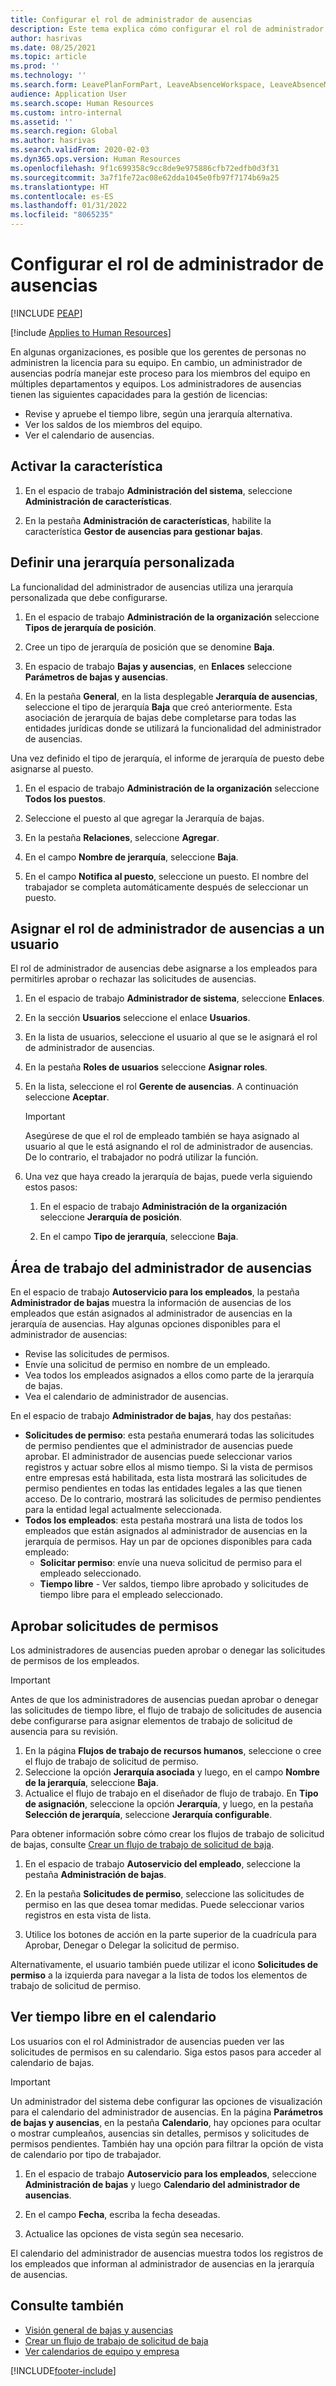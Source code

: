 ```yaml
---
title: Configurar el rol de administrador de ausencias
description: Este tema explica cómo configurar el rol de administrador de ausencias para la gestión de las vacaciones de los empleados.
author: hasrivas
ms.date: 08/25/2021
ms.topic: article
ms.prod: ''
ms.technology: ''
ms.search.form: LeavePlanFormPart, LeaveAbsenceWorkspace, LeaveAbsenceManager
audience: Application User
ms.search.scope: Human Resources
ms.custom: intro-internal
ms.assetid: ''
ms.search.region: Global
ms.author: hasrivas
ms.search.validFrom: 2020-02-03
ms.dyn365.ops.version: Human Resources
ms.openlocfilehash: 9f1c699358c9cc8de9e975886cfb72edfb0d3f31
ms.sourcegitcommit: 3a7f1fe72ac08e62dda1045e0fb97f7174b69a25
ms.translationtype: HT
ms.contentlocale: es-ES
ms.lasthandoff: 01/31/2022
ms.locfileid: "8065235"
---
```

# <a name="configure-the-absence-manager-role"></a>Configurar el rol de administrador de ausencias


[!INCLUDE [PEAP](../includes/peap-2.md)]

[!include [Applies to Human Resources](../includes/applies-to-hr.md)]

En algunas organizaciones, es posible que los gerentes de personas no administren la licencia para su equipo. En cambio, un administrador de ausencias podría manejar este proceso para los miembros del equipo en múltiples departamentos y equipos. Los administradores de ausencias tienen las siguientes capacidades para la gestión de licencias:

- Revise y apruebe el tiempo libre, según una jerarquía alternativa.
- Ver los saldos de los miembros del equipo.
- Ver el calendario de ausencias.

## <a name="turn-on-the-feature"></a>Activar la característica

1. En el espacio de trabajo **Administración del sistema**, seleccione **Administración de características**.

2. En la pestaña **Administración de características**, habilite la característica **Gestor de ausencias para gestionar bajas**.

## <a name="define-a-custom-hierarchy"></a>Definir una jerarquía personalizada

La funcionalidad del administrador de ausencias utiliza una jerarquía personalizada que debe configurarse.

1. En el espacio de trabajo **Administración de la organización** seleccione **Tipos de jerarquía de posición**.

2. Cree un tipo de jerarquía de posición que se denomine **Baja**.

3. En espacio de trabajo **Bajas y ausencias**, en **Enlaces** seleccione **Parámetros de bajas y ausencias**.

4. En la pestaña **General**, en la lista desplegable **Jerarquía de ausencias**, seleccione el tipo de jerarquía **Baja** que creó anteriormente. Esta asociación de jerarquía de bajas debe completarse para todas las entidades jurídicas donde se utilizará la funcionalidad del administrador de ausencias.

Una vez definido el tipo de jerarquía, el informe de jerarquía de puesto debe asignarse al puesto.

1. En el espacio de trabajo **Administración de la organización** seleccione **Todos los puestos**.

2. Seleccione el puesto al que agregar la Jerarquía de bajas.

3. En la pestaña **Relaciones**, seleccione **Agregar**.

4. En el campo **Nombre de jerarquía**, seleccione **Baja**.

5. En el campo **Notifica al puesto**, seleccione un puesto. El nombre del trabajador se completa automáticamente después de seleccionar un puesto.

## <a name="assign-the-absence-manager-role-to-a-user"></a>Asignar el rol de administrador de ausencias a un usuario

El rol de administrador de ausencias debe asignarse a los empleados para permitirles aprobar o rechazar las solicitudes de ausencias.

1. En el espacio de trabajo **Administrador de sistema**, seleccione **Enlaces**.

2. En la sección **Usuarios** seleccione el enlace **Usuarios**.

3. En la lista de usuarios, seleccione el usuario al que se le asignará el rol de administrador de ausencias.

4. En la pestaña **Roles de usuarios** seleccione **Asignar roles**.

5. En la lista, seleccione el rol **Gerente de ausencias**. A continuación seleccione **Aceptar**.

    > [!IMPORTANT]
    > Asegúrese de que el rol de empleado también se haya asignado al usuario al que le está asignando el rol de administrador de ausencias. De lo contrario, el trabajador no podrá utilizar la función.

6. Una vez que haya creado la jerarquía de bajas, puede verla siguiendo estos pasos:

    1. En el espacio de trabajo **Administración de la organización** seleccione **Jerarquía de posición**.
    
    2. En el campo **Tipo de jerarquía**, seleccione **Baja**.

## <a name="absence-manager-workspace"></a>Área de trabajo del administrador de ausencias

En el espacio de trabajo **Autoservicio para los empleados**, la pestaña **Administrador de bajas** muestra la información de ausencias de los empleados que están asignados al administrador de ausencias en la jerarquía de ausencias. Hay algunas opciones disponibles para el administrador de ausencias: 
 - Revise las solicitudes de permisos.</br>
 - Envíe una solicitud de permiso en nombre de un empleado.</br>
 - Vea todos los empleados asignados a ellos como parte de la jerarquía de bajas.</br>
 - Vea el calendario de administrador de ausencias.</br>

En el espacio de trabajo **Administrador de bajas**, hay dos pestañas:
 - **Solicitudes de permiso**: esta pestaña enumerará todas las solicitudes de permiso pendientes que el administrador de ausencias puede aprobar. El administrador de ausencias puede seleccionar varios registros y actuar sobre ellos al mismo tiempo. Si la vista de permisos entre empresas está habilitada, esta lista mostrará las solicitudes de permiso pendientes en todas las entidades legales a las que tienen acceso. De lo contrario, mostrará las solicitudes de permiso pendientes para la entidad legal actualmente seleccionada. </br>
 - **Todos los empleados**: esta pestaña mostrará una lista de todos los empleados que están asignados al administrador de ausencias en la jerarquía de permisos. Hay un par de opciones disponibles para cada empleado:
    - **Solicitar permiso**: envíe una nueva solicitud de permiso para el empleado seleccionado.</br>
    - **Tiempo libre** - Ver saldos, tiempo libre aprobado y solicitudes de tiempo libre para el empleado seleccionado.</br>

## <a name="approve-time-off-requests"></a>Aprobar solicitudes de permisos

Los administradores de ausencias pueden aprobar o denegar las solicitudes de permisos de los empleados. 

> [!IMPORTANT]
> Antes de que los administradores de ausencias puedan aprobar o denegar las solicitudes de tiempo libre, el flujo de trabajo de solicitudes de ausencia debe configurarse para asignar elementos de trabajo de solicitud de ausencia para su revisión.
>
> 1. En la página **Flujos de trabajo de recursos humanos**, seleccione o cree el flujo de trabajo de solicitud de permiso.
> 2. Seleccione la opción **Jerarquía asociada** y luego, en el campo **Nombre de la jerarquía**, seleccione **Baja**.
> 3. Actualice el flujo de trabajo en el diseñador de flujo de trabajo. En **Tipo de asignación**, seleccione la opción **Jerarquía**, y luego, en la pestaña **Selección de jerarquía**, seleccione **Jerarquía configurable**.
>
> Para obtener información sobre cómo crear los flujos de trabajo de solicitud de bajas, consulte [Crear un flujo de trabajo de solicitud de baja](hr-leave-and-absence-workflow.md).

1. En el espacio de trabajo **Autoservicio del empleado**, seleccione la pestaña **Administración de bajas**.

2. En la pestaña **Solicitudes de permiso**, seleccione las solicitudes de permiso en las que desea tomar medidas. Puede seleccionar varios registros en esta vista de lista.

3. Utilice los botones de acción en la parte superior de la cuadrícula para Aprobar, Denegar o Delegar la solicitud de permiso. 

Alternativamente, el usuario también puede utilizar el icono **Solicitudes de permiso** a la izquierda para navegar a la lista de todos los elementos de trabajo de solicitud de permiso. 

## <a name="view-time-off-in-the-calendar"></a>Ver tiempo libre en el calendario

Los usuarios con el rol Administrador de ausencias pueden ver las solicitudes de permisos en su calendario. Siga estos pasos para acceder al calendario de bajas.

> [!IMPORTANT]
> Un administrador del sistema debe configurar las opciones de visualización para el calendario del administrador de ausencias. En la página **Parámetros de bajas y ausencias**, en la pestaña **Calendario**, hay opciones para ocultar o mostrar cumpleaños, ausencias sin detalles, permisos y solicitudes de permisos pendientes. También hay una opción para filtrar la opción de vista de calendario por tipo de trabajador.

1. En el espacio de trabajo **Autoservicio para los empleados**, seleccione **Administración de bajas** y luego **Calendario del administrador de ausencias**.

2. En el campo **Fecha**, escriba la fecha deseadas.

3. Actualice las opciones de vista según sea necesario.

El calendario del administrador de ausencias muestra todos los registros de los empleados que informan al administrador de ausencias en la jerarquía de ausencias.

## <a name="see-also"></a>Consulte también

- [Visión general de bajas y ausencias](hr-leave-and-absence-overview.md)
- [Crear un flujo de trabajo de solicitud de baja](hr-leave-and-absence-workflow.md)
- [Ver calendarios de equipo y empresa](hr-employee-self-service-calendar.md)

[!INCLUDE[footer-include](../includes/footer-banner.md)]
